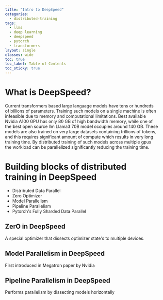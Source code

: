 ```yaml
---
title: "Intro to DeepSpeed"
categories:
  - distributed-training
tags:
  - llms
  - deep learning
  - deepspeed
  - pytorch
  - transformers
layout: single
classes: wide
toc: true
toc_label: Table of Contents
toc_sticky: true
---
```


# What is DeepSpeed?
Current transformers based large language models have tens or hundreds of billions of parameters. Training such models on a single machine is often infeasible due to memory and computational limitations. Best available Nvidia A100 GPU has only 80 GB of high bandwidth memory, while one of the best open source llm Llama3 70B model occupies around 140 GB. These models are also trained on very large datasets containing trillions of tokens, and this requires significant amount of compute which results in very long training time. By distributed training of such models across multiple gpus the workload can be parallelized significantly reducing the training time.

# Building blocks of distributed training in DeepSpeed
- Distributed Data Parallel
- Zero Optimizer
- Model Parallelism
- Pipeline Parallelism
- Pytorch's Fully Sharded Data Parallel

## ZerO in DeepSpeed
A special optimizer that dissects optimizer state's to multiple devices.

## Model Parallelism in DeepSpeed
First introduced in Megatron paper by Nvidia

## Pipeline Parallelism in DeepSpeed
Performs parallelism by dissecting models horizontally